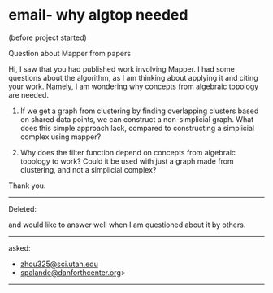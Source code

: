 # email- why algtop needed

(before project started)

Question about Mapper from papers

Hi, I saw that you had published work involving Mapper. I had some questions about the algorithm, as I am thinking about applying it and citing your work. Namely, I am wondering why concepts from algebraic topology are needed.

1) If we get a graph from clustering by finding overlapping clusters based on shared data points, we can construct a non-simplicial graph. What does this simple approach lack, compared to constructing a simplicial complex using mapper?

2) Why does the filter function depend on concepts from algebraic topology to work? Could it be used with just a graph made from clustering, and not a simplicial complex?

Thank you.

---

Deleted: 

and would like to answer well when I am questioned about it by others. 

---

asked:

- zhou325@sci.utah.edu
- [spalande@danforthcenter.org](mailto:spalande@danforthcenter.org)>

---
